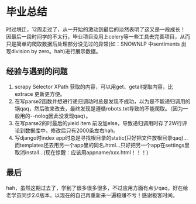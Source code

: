 # 毕业总结

时过境迁，12周走过了，从一开始的激动到最后的淡然表明了这又是一段成长！
因最后一段时间学的不太行，毕业项目没用上celery等一些工具去完善项目，从而只是简单的爬取数据后处理部分没见过的异常(如：SNOWNLP 中sentiments 出现division by zero。hah)进行展示数据。

## 经验与遇到的问题
1. scrapy Selector XPath 获取的内容，可以用get、getall提取内容，比extrace 更新更方便。
2. 在写parse2函数并想进行递归调动时总是发现不成功，以为是不能递归调用的锅qaq，然后改来改去，最终发现是遵循robots.txt导致的不能爬取。（因为一般用的--nolog因此没发现qaq）。
3. 在写parse2的时最后的yield item 前没加else，导致递归调用时存了2W行评论到数据库中，修改后只有2000条左右hah。
4. 写django时index app时总是寻找根目录的static(只好把文件放根目录qaq)...而templates还去用另一个app里的同名.html...只好把另一个app在settings里取消install...(现在惊醒：应该用appname/xxx.html！！！)

## 最后
hah，虽然这期过去了，学到了很多很多很多，不过应用方面有点少qaq，好在给老学员同步2.0版本，以现在的自己再重新来一遍稳赚不亏！感谢极客时间。
